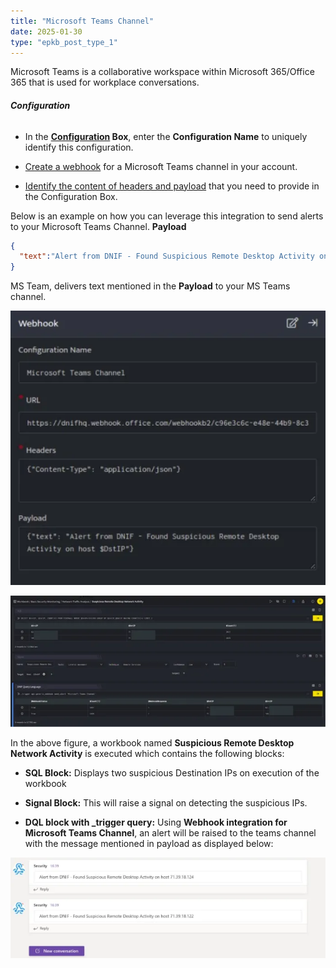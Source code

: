 ```yaml
---
title: "Microsoft Teams Channel"
date: 2025-01-30
type: "epkb_post_type_1"
---
```


Microsoft Teams is a collaborative workspace within Microsoft 365/Office 365 that is used for workplace conversations.  

###### **Configuration**

- In the **[Configuration](https://dnif.it/kb/uncategorized/configuring-automation/) Box**, enter the **Configuration Name** to uniquely identify this configuration.

- [Create a webhook](https://learn.microsoft.com/en-us/microsoftteams/platform/webhooks-and-connectors/how-to/add-incoming-webhook?tabs=newteams%2Cdotnet) for a Microsoft Teams channel in your account.

- [Identify the content of headers and payload](https://docs.microsoft.com/en-us/microsoftteams/platform/webhooks-and-connectors/how-to/connectors-using) that you need to provide in the Configuration Box.

Below is an example on how you can leverage this integration to send alerts to your Microsoft Teams Channel.
**Payload**
```json
{
  "text":"Alert from DNIF - Found Suspicious Remote Desktop Activity on host $DstIP"
}
```

MS Team, delivers text mentioned in the **Payload** to your MS Teams channel.  

![image 1-Dec-22-2023-11-30-31-6550-AM](./images-MicrosoftTeamsChannel/MicrosoftTeamsChannel-1.webp)  
      
![image 2-Dec-22-2023-11-30-55-7246-AM](./images-MicrosoftTeamsChannel/MicrosoftTeamsChannel-2.webp)  
      
In the above figure, a workbook named **Suspicious Remote Desktop Network Activity** is executed which contains the following blocks:  
      
    
- **SQL Block:** Displays two suspicious Destination IPs on execution of the workbook
    
      
    
- **Signal Block:** This will raise a signal on detecting the suspicious IPs.
    
      
    
- **DQL block with \_trigger query:** Using **Webhook integration for Microsoft Teams Channel**, an alert will be raised to the teams channel with the message mentioned in payload as displayed below:
    
      
![image 3-Dec-22-2023-11-31-07-8345-AM](./images-MicrosoftTeamsChannel/MicrosoftTeamsChannel-3.webp)
